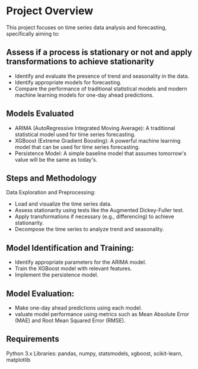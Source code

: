 # Project Overview
This project focuses on time series data analysis and forecasting, specifically aiming to:
## Assess if a process is stationary or not and apply transformations to achieve stationarity
* Identify and evaluate the presence of trend and seasonality in the data.
* Identify appropriate models for forecasting.
* Compare the performance of traditional statistical models and modern machine learning models for one-day ahead predictions.
## Models Evaluated
* ARIMA (AutoRegressive Integrated Moving Average): A traditional statistical model used for time series forecasting.
* XGBoost (Extreme Gradient Boosting): A powerful machine learning model that can be used for time series forecasting.
* Persistence Model: A simple baseline model that assumes tomorrow's value will be the same as today's.
## Steps and Methodology
Data Exploration and Preprocessing:
* Load and visualize the time series data.
* Assess stationarity using tests like the Augmented Dickey-Fuller test.
* Apply transformations if necessary (e.g., differencing) to achieve stationarity.
* Decompose the time series to analyze trend and seasonality.
## Model Identification and Training:
* Identify appropriate parameters for the ARIMA model.
* Train the XGBoost model with relevant features.
* Implement the persistence model.
## Model Evaluation:
* Make one-day ahead predictions using each model.
* valuate model performance using metrics such as Mean Absolute Error (MAE) and Root Mean Squared Error (RMSE).
## Requirements
Python 3.x 
Libraries: pandas, numpy, statsmodels, xgboost, scikit-learn, matplotlib
